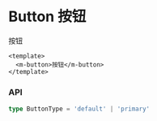 # Button 按钮

<m-button>按钮</m-button>

```vue
<template>
  <m-button>按钮</m-button>
</template>
```

### API

```ts
type ButtonType = 'default' | 'primary'
```
